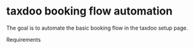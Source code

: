 # taxdoo booking flow automation

The goal is to automate the basic booking flow in the taxdoo setup page.

Requirements

